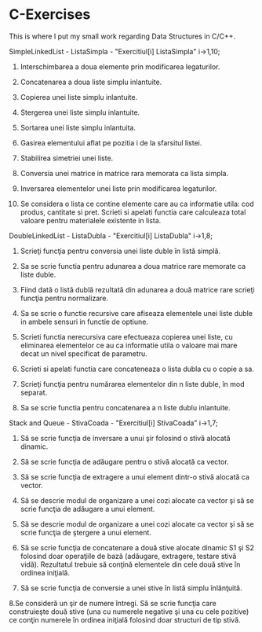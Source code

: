 # C-Exercises
This is where I put my small work regarding Data Structures in C/C++.

SimpleLinkedList - ListaSimpla - "Exercitiul[i] ListaSimpla" i->1,10;

1. Interschimbarea a doua elemente prin modificarea legaturilor.

2. Concatenarea a doua liste simplu inlantuite.

3. Copierea unei liste simplu inlantuite.

4. Stergerea unei liste simplu inlantuite.

5. Sortarea unei liste simplu inlantuita.

6. Gasirea elementului aflat pe pozitia i de la sfarsitul listei.

7. Stabilirea simetriei unei liste.

8. Conversia unei matrice in matrice rara memorata ca lista simpla.

9. Inversarea elementelor unei liste prin modificarea legaturilor.

10. Se considera o lista ce contine elemente care au ca informatie utila: cod produs, cantitate si pret. Scrieti si apelati functia care calculeaza total valoare pentru materialele existente in lista.

DoubleLinkedList - ListaDubla - "Exercitiul[i] ListaDubla" i->1,8;

1. Scrieţi funcţia pentru conversia unei liste duble în listă simplă.

2. Sa se scrie functia pentru adunarea a doua matrice rare memorate ca liste duble.

3. Fiind dată o listă dublă rezultată din adunarea a două matrice rare scrieţi funcţia pentru normalizare.

4. Sa se scrie o functie recursive care afiseaza elementele unei liste duble in ambele sensuri in functie de optiune.

5. Scrieti functia nerecursiva care efectueaza copierea unei liste, cu eliminarea elementelor ce au ca informatie utila o valoare mai mare decat un nivel specificat de parametru.

6. Scrieti si apelati functia care concateneaza o lista dubla cu o copie a sa.

7. Scrieţi funcţia pentru numărarea elementelor din n liste duble, în mod separat.

8. Sa se scrie functia pentru concatenarea a n liste dublu inlantuite.

Stack and Queue - StivaCoada - "Exercitiul[i] StivaCoada" i->1,7;

1. Să se scrie funcţia de inversare a unui şir folosind o stivă alocată dinamic.

2. Să se scrie funcţia de adăugare pentru o stivă alocată ca vector.

3. Să se scrie funcţia de extragere a unui element dintr-o stivă alocată ca vector.

4. Să se descrie modul de organizare a unei cozi alocate ca vector şi să se scrie funcţia de adăugare a unui element.

5. Să se descrie modul de organizare a unei cozi alocate ca vector şi să se scrie funcţia de ştergere a unui element.

6. Să se scrie funcţia de concatenare a două stive alocate dinamic S1 şi S2 folosind doar operaţiile de bază (adăugare, extragere, testare stivă vidă). Rezultatul trebuie să conţină elementele din cele două stive în ordinea iniţială.

7. Să se scrie funcţia de conversie a unei stive în listă simplu înlănţuită.

8.Se consideră un şir de numere întregi. Să se scrie funcţia care construieşte două stive (una cu numerele negative şi una cu cele pozitive) ce conţin numerele în ordinea iniţială folosind doar structuri de tip stivă.
